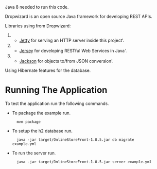 
Java 8 needed to run this code.

Dropwizard is an open source Java framework for developing REST APIs.


Libraries using from Dropwizard:

1. * [Jetty](http://www.eclipse.org/jetty/) for serving an HTTP server inside this project'.
2. * [Jersey](http://jersey.java.net/) for developing RESTful Web Services in Java'.
3. * [Jackson](https://github.com/FasterXML/jackson) for objects to/from JSON conversion'.

Using Hibernate features for the database.

# Running The Application

To test the application run the following commands.

* To package the example run.

        mvn package

* To setup the h2 database run.

		java -jar target/OnlineStoreFront-1.0.5.jar db migrate example.yml

* To run the server run.

		java -jar target/OnlineStoreFront-1.0.5.jar server example.yml



